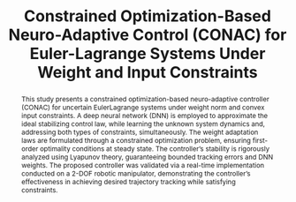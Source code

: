 ---
type: "Journal Paper"
layout: publication
group: publications
title: "Constrained Optimization-Based Neuro-Adaptive Control (CONAC) for Euler-Lagrange Systems Under Weight and Input Constraints"
authors: "**Myeongseok Ryu**, **Donghwa Hong**,  **Kyunghwan Choi**&#42;"
pubs: 
  - name: Techrxiv
    doi: "10.36227/techrxiv.172954216.68720680/v1"
    pdf: "/static/pub/2025-CONAC-Robot-Techrxiv.pdf"
    state: "published"
pub_date: "2024-10-21" #Date of publication. Change from Biorxiv date to Journal date once accepted
image: "/static/pub/2025-CONAC-Robot.png"
github: 
  - name: "CONAC"
    url: "KAIST-MIC-Lab/CONAC"
    description: "Code for the paper"
abstract: "
  This study presents a constrained optimization-based neuro-adaptive controller (CONAC) for uncertain EulerLagrange systems under weight norm and convex input constraints. A deep neural network (DNN) is employed to approximate the ideal stabilizing control law, while learning the unknown system dynamics and, addressing both types of constraints, simultaneously. The weight adaptation laws are formulated through a constrained optimization problem, ensuring first-order optimality conditions at steady state. The controller’s stability is rigorously analyzed using Lyapunov theory, guaranteeing bounded tracking errors and DNN weights. The proposed controller was validated via a real-time implementation conducted on a 2-DOF robotic manipulator, demonstrating the controller’s effectiveness in achieving desired trajectory tracking while satisfying constraints.
"
# links:
#   - name: 
#     url: 
---